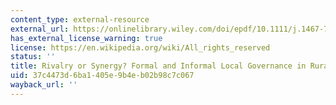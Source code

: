```yaml
---
content_type: external-resource
external_url: https://onlinelibrary.wiley.com/doi/epdf/10.1111/j.1467-7660.2007.00417.x
has_external_license_warning: true
license: https://en.wikipedia.org/wiki/All_rights_reserved
status: ''
title: Rivalry or Synergy? Formal and Informal Local Governance in Rural India
uid: 37c4473d-6ba1-405e-9b4e-b02b98c7c067
wayback_url: ''
---
```

